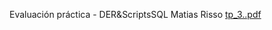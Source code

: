 Evaluación práctica - DER&ScriptsSQL
Matias Risso
[tp_3..pdf](https://github.com/jmattias1/Evaluaci-n-pr-ctica---DER-ScriptsSQL/files/9538916/tp_3.pdf)
